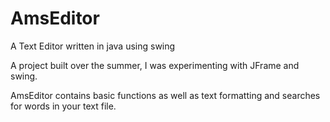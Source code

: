 AmsEditor
=========
A Text Editor written in java using swing

A project built over the summer, I was experimenting with JFrame and swing.

AmsEditor contains basic functions as well as text formatting and searches for words in your text file.
